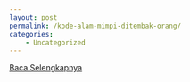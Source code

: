```yaml
---
layout: post
permalink: /kode-alam-mimpi-ditembak-orang/
categories:
    - Uncategorized
---
```


[Baca Selengkapnya](/10)